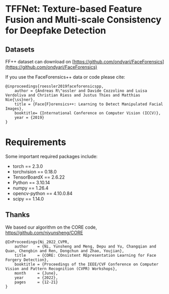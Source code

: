 # TFFNet: Texture-based Feature Fusion and Multi-scale Consistency for Deepfake Detection


## Datasets
FF++ dataset can download on [https://github.com/ondyari/FaceForensics](https://github.com/ondyari/FaceForensics)

If you use the FaceForensics++ data or code please cite:
```
@inproceedings{roessler2019faceforensicspp,
	author = {Andreas R\"ossler and Davide Cozzolino and Luisa Verdoliva and Christian Riess and Justus Thies and Matthias Nie{\ss}ner},
	title = {Face{F}orensics++: Learning to Detect Manipulated Facial Images},
	booktitle= {International Conference on Computer Vision (ICCV)},
	year = {2019}
}

```


# Requirements
Some important required packages include:
* torch == 2.3.0
* torchvision == 0.18.0
* TensorBoardX == 2.6.22
* Python == 3.10.14
* numpy == 1.26.4
* opencv-python == 4.10.0.84
* scipy == 1.14.0

## Thanks
We based our algorithm on the CORE code, [https//github.com/niyunsheng/CORE](https://github.com/niyunsheng/CORE)

```
@InProceedings{Ni_2022_CVPR,
    author    = {Ni, Yunsheng and Meng, Depu and Yu, Changqian and Quan, Chengbin and Ren, Dongchun and Zhao, Youjian},
    title     = {CORE: COnsistent REpresentation Learning for Face Forgery Detection},
    booktitle = {Proceedings of the IEEE/CVF Conference on Computer Vision and Pattern Recognition (CVPR) Workshops},
    month     = {June},
    year      = {2022},
    pages     = {12-21}
}
```
